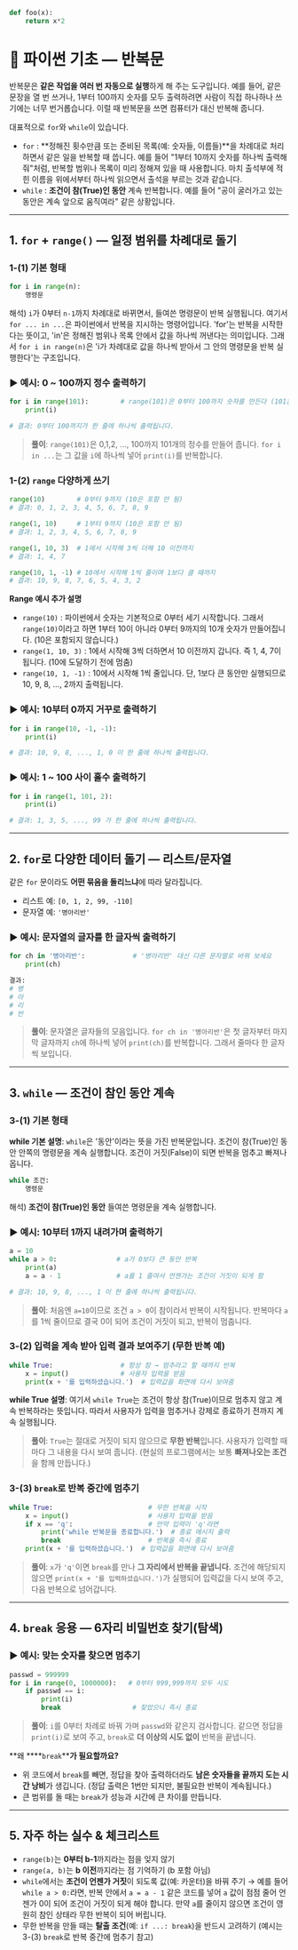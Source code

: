 ```python
def foo(x):
    return x*2
```


# 🐣 파이썬 기초 — 반복문

반복문은 **같은 작업을 여러 번 자동으로 실행**하게 해 주는 도구입니다. 예를 들어, 같은 문장을 열 번 쓰거나, 1부터 100까지 숫자를 모두 출력하려면 사람이 직접 하나하나 쓰기에는 너무 번거롭습니다. 이럴 때 반복문을 쓰면 컴퓨터가 대신 반복해 줍니다.

대표적으로 `for`와 `while`이 있습니다.

- `for` : \*\*정해진 횟수만큼 또는 준비된 목록(예: 숫자들, 이름들)\*\*을 차례대로 처리하면서 같은 일을 반복할 때 씁니다. 예를 들어 "1부터 10까지 숫자를 하나씩 출력해 줘"처럼, 반복할 범위나 목록이 미리 정해져 있을 때 사용합니다. 마치 출석부에 적힌 이름을 위에서부터 하나씩 읽으면서 출석을 부르는 것과 같습니다.
- `while` : **조건이 참(True)인 동안** 계속 반복합니다. 예를 들어 "공이 굴러가고 있는 동안은 계속 앞으로 움직여라" 같은 상황입니다.

---

## 1. `for` + `range()` — 일정 범위를 차례대로 돌기

### 1-(1) 기본 형태

```python
for i in range(n):
    명령문
```

해석) `i`가 0부터 `n-1`까지 차례대로 바뀌면서, 들여쓴 명령문이 반복 실행됩니다. 여기서 `for ... in ...`은 파이썬에서 반복을 지시하는 명령어입니다. 'for'는 반복을 시작한다는 뜻이고, 'in'은 정해진 범위나 목록 안에서 값을 하나씩 꺼낸다는 의미입니다. 그래서 `for i in range(n)`은 'i가 차례대로 값을 하나씩 받아서 그 안의 명령문을 반복 실행한다'는 구조입니다.

### ▶ 예시: 0 \~ 100까지 정수 출력하기

```python
for i in range(101):        # range(101)은 0부터 100까지 숫자를 만든다 (101은 포함 안 됨)
    print(i)

# 결과: 0부터 100까지가 한 줄에 하나씩 출력됩니다.
```

> **풀이**: `range(101)`은 0,1,2, …, 100까지 101개의 정수를 만들어 줍니다. `for i in ...`는 그 값을 `i`에 하나씩 넣어 `print(i)`를 반복합니다.

### 1-(2) `range` 다양하게 쓰기

```python
range(10)        # 0부터 9까지 (10은 포함 안 됨)
# 결과: 0, 1, 2, 3, 4, 5, 6, 7, 8, 9

range(1, 10)     # 1부터 9까지 (10은 포함 안 됨)
# 결과: 1, 2, 3, 4, 5, 6, 7, 8, 9

range(1, 10, 3)  # 1에서 시작해 3씩 더해 10 이전까지
# 결과: 1, 4, 7

range(10, 1, -1) # 10에서 시작해 1씩 줄이며 1보다 클 때까지
# 결과: 10, 9, 8, 7, 6, 5, 4, 3, 2
```

**Range 예시 추가 설명**

- `range(10)` : 파이썬에서 숫자는 기본적으로 0부터 세기 시작합니다. 그래서 `range(10)`이라고 하면 1부터 10이 아니라 0부터 9까지의 10개 숫자가 만들어집니다. (10은 포함되지 않습니다.)
- `range(1, 10, 3)` : 1에서 시작해 3씩 더하면서 10 이전까지 갑니다. 즉 1, 4, 7이 됩니다. (10에 도달하기 전에 멈춤)
- `range(10, 1, -1)` : 10에서 시작해 1씩 줄입니다. 단, 1보다 큰 동안만 실행되므로 10, 9, 8, ..., 2까지 출력됩니다. 

### ▶ 예시: 10부터 0까지 거꾸로 출력하기

```python
for i in range(10, -1, -1):
    print(i)

# 결과: 10, 9, 8, ..., 1, 0 이 한 줄에 하나씩 출력됩니다.
```

### ▶ 예시: 1 \~ 100 사이 홀수 출력하기

```python
for i in range(1, 101, 2):
    print(i)

# 결과: 1, 3, 5, ..., 99 가 한 줄에 하나씩 출력됩니다.
```

---

## 2. `for`로 다양한 데이터 돌기 — 리스트/문자열

같은 `for` 문이라도 **어떤 묶음을 돌리느냐**에 따라 달라집니다.

- 리스트 예: `[0, 1, 2, 99, -110]`
- 문자열 예: `'병아리반'`

### ▶ 예시: 문자열의 글자를 한 글자씩 출력하기

```python
for ch in '병아리반':            # '병아리반' 대신 다른 문자열로 바꿔 보세요
    print(ch)

결과:
# 병
# 아
# 리
# 반
```

> **풀이**: 문자열은 글자들의 모음입니다. `for ch in '병아리반'`은 첫 글자부터 마지막 글자까지 `ch`에 하나씩 넣어 `print(ch)`를 반복합니다. 그래서 줄마다 한 글자씩 보입니다.

---

## 3. `while` — 조건이 참인 동안 계속

### 3-(1) 기본 형태

**while 기본 설명**: `while`은 '동안'이라는 뜻을 가진 반복문입니다. 조건이 참(True)인 동안 안쪽의 명령문을 계속 실행합니다. 조건이 거짓(False)이 되면 반복을 멈추고 빠져나옵니다.

```python
while 조건:
    명령문
```

해석) **조건이 참(True)인 동안** 들여쓴 명령문을 계속 실행합니다.

### ▶ 예시: 10부터 1까지 내려가며 출력하기

```python
a = 10
while a > 0:               # a가 0보다 큰 동안 반복
    print(a)
    a = a - 1              # a를 1 줄여서 언젠가는 조건이 거짓이 되게 함

# 결과: 10, 9, 8, ..., 1 이 한 줄에 하나씩 출력됩니다.
```

> **풀이**: 처음엔 `a=10`이므로 조건 `a > 0`이 참이라서 반복이 시작됩니다. 반복마다 `a`를 1씩 줄이므로 결국 0이 되어 조건이 거짓이 되고, 반복이 멈춥니다.

### 3-(2) 입력을 계속 받아 입력 결과 보여주기 (무한 반복 예)

```python
while True:                 # 항상 참 → 멈추라고 할 때까지 반복
    x = input()             # 사용자 입력을 받음
    print(x + '를 입력하셨습니다.')  # 입력값을 화면에 다시 보여줌
```

**while True 설명**: 여기서 `while True`는 조건이 항상 참(True)이므로 멈추지 않고 계속 반복하라는 뜻입니다. 따라서 사용자가 입력을 멈추거나 강제로 종료하기 전까지 계속 실행됩니다.

> **풀이**: `True`는 절대로 거짓이 되지 않으므로 **무한 반복**입니다. 사용자가 입력할 때마다 그 내용을 다시 보여 줍니다. (현실의 프로그램에서는 보통 **빠져나오는 조건**을 함께 만듭니다.)

### 3-(3) `break`로 반복 중간에 멈추기

```python
while True:                        # 무한 반복을 시작
    x = input()                    # 사용자 입력을 받음
    if x == 'q':                   # 만약 입력이 'q'라면
        print('while 반복문을 종료합니다.')  # 종료 메시지 출력
        break                      # 반복을 즉시 종료
    print(x + '를 입력하셨습니다.')  # 입력값을 화면에 다시 보여줌
```

> **풀이**: `x`가 `'q'`이면 `break`를 만나 **그 자리에서 반복을 끝냅니다.** 조건에 해당되지 않으면 `print(x + '를 입력하셨습니다.')`가 실행되어 입력값을 다시 보여 주고, 다음 반복으로 넘어갑니다.

---

## 4. `break` 응용 — 6자리 비밀번호 찾기(탐색)

### ▶ 예시: 맞는 숫자를 찾으면 멈추기

```python
passwd = 999999
for i in range(0, 1000000):   # 0부터 999,999까지 모두 시도
    if passwd == i:
        print(i)
        break                  # 찾았으니 즉시 종료
```

> **풀이**: `i`를 0부터 차례로 바꿔 가며 `passwd`와 같은지 검사합니다. 같으면 정답을 `print(i)`로 보여 주고, `break`로 **더 이상의 시도 없이** 반복을 끝냅니다.

\*\*왜 \*\*\*\*`break`\*\***가 필요할까요?**

- 위 코드에서 `break`를 빼면, 정답을 찾아 출력하더라도 **남은 숫자들을 끝까지 도는 시간 낭비**가 생깁니다. (정답 출력은 1번만 되지만, 불필요한 반복이 계속됩니다.)
- 큰 범위를 돌 때는 `break`가 성능과 시간에 큰 차이를 만듭니다.

---

## 5. 자주 하는 실수 & 체크리스트

- `range(b)`는 **0부터 b-1**까지라는 점을 잊지 않기
- `range(a, b)`는 **b 이전**까지라는 점 기억하기 (b 포함 아님)
- `while`에서는 **조건이 언젠가 거짓**이 되도록 값(예: 카운터)을 바꿔 주기 → 예를 들어 `while a > 0:`라면, 반복 안에서 `a = a - 1` 같은 코드를 넣어 `a` 값이 점점 줄어 언젠가 0이 되어 조건이 거짓이 되게 해야 합니다. 만약 `a`를 줄이지 않으면 조건이 영원히 참인 상태라 무한 반복이 되어 버립니다.
- 무한 반복을 만들 때는 **탈출 조건**(예: `if ...: break`)을 반드시 고려하기 (예시는 3-(3) `break`로 반복 중간에 멈추기 참고)
